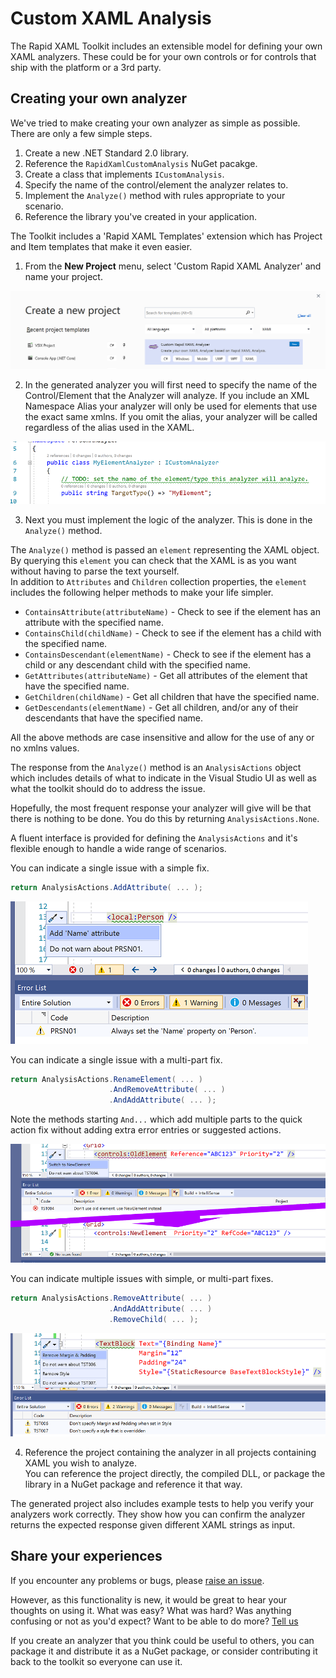 # Custom XAML Analysis

The Rapid XAML Toolkit includes an extensible model for defining your own XAML analyzers. These could be for your own controls or for controls that ship with the platform or a 3rd party.

## Creating your own analyzer

We've tried to make creating your own analyzer as simple as possible.  
There are only a few simple steps.

1. Create a new .NET Standard 2.0 library.
1. Reference the `RapidXamlCustomAnalysis` NuGet pacakge.
1. Create a class that implements `ICustomAnalysis`.
1. Specify the name of the control/element the analyzer relates to.
1. Implement the `Analyze()` method with rules appropriate to your scenario.
1. Reference the library you've created in your application.

The Toolkit includes a 'Rapid XAML Templates' extension which has Project and Item templates that make it even easier.

1. From the **New Project** menu, select 'Custom Rapid XAML Analyzer' and name your project.

![Analyzer option shown in New > Project dialog](./Assets/new-project-custom-analyzer.png)

2. In the generated analyzer you will first need to specify the name of the Control/Element that the Analyzer will analyze. If you include an XML Namespace Alias your analyzer will only be used for elements that use the exact same xmlns. If you omit the alias, your analyzer will be called regardless of the alias used in the XAML.

![Example of the TargetType property in the generated code](./Assets/specify-target-type.png)

3. Next you must implement the logic of the analyzer. This is done in the `Analyze()` method.

The `Analyze()` method is passed an `element` representing the XAML object. By querying this `element` you can check that the XAML is as you want without having to parse the text yourself.  
In addition to `Attributes` and `Children` collection properties, the `element` includes the following helper methods to make your life simpler.

- `ContainsAttribute(attributeName)` - Check to see if the element has an attribute with the specified name.
- `ContainsChild(childName)` - Check to see if the element has a child with the specified name.
- `ContainsDescendant(elementName)` - Check to see if the element has a child or any descendant child with the specified name.
- `GetAttributes(attributeName)` - Get all attributes of the element that have the specified name.
- `GetChildren(childName)` - Get all children that have the specified name.
- `GetDescendants(elementName)` - Get all children, and/or any of their descendants that have the specified name.

All the above methods are case insensitive and allow for the use of any or no xmlns values.

The response from the `Analyze()` method is an `AnalysisActions` object which includes details of what to indicate in the Visual Studio UI as well as what the toolkit should do to address the issue.

Hopefully, the most frequent response your analyzer will give will be that there is nothing to be done. You do this by returning `AnalysisActions.None`.

A fluent interface is provided for defining the `AnalysisActions` and it's flexible enough to handle a wide range of scenarios.

You can indicate a single issue with a simple fix.

```cs
return AnalysisActions.AddAttribute( ... );
```

![A simple fix in action](./Assets/custom-analyzer-single-fix.png)

You can indicate a single issue with a multi-part fix.

```cs
return AnalysisActions.RenameElement( ... )
                      .AndRemoveAttribute( ... )
                      .AndAddAttribute( ... );
```

Note the methods starting `And...` which add multiple parts to the quick action fix without adding extra error entries or suggested actions.

![A multi-part fix in action](./Assets/multi-part-fix.png)

You can indicate multiple issues with simple, or multi-part fixes.

```cs
return AnalysisActions.RemoveAttribute( ... )
                      .AndAddAttribute( ... )
                      .RemoveChild( ... );
```

![Multiple quick actions displayed in the editor](./Assets/multiple-quick-actions.png)

4. Reference the project containing the analyzer in all projects containing XAML you wish to analyze.  
You can reference the project directly, the compiled DLL, or package the library in a NuGet package and reference it that way.

The generated project also includes example tests to help you verify your analyzers work correctly. They show how you can confirm the analyzer returns the expected response given different XAML strings as input.

## Share your experiences

If you encounter any problems or bugs, please [raise an issue](https://github.com/mrlacey/Rapid-XAML-Toolkit/issues/new/choose).

However, as this functionality is new, it would be great to hear your thoughts on using it. What was easy? What was hard? Was anything confusing or not as you'd expect? Want to be able to do more? [Tell us](https://github.com/mrlacey/Rapid-XAML-Toolkit/issues/new/choose)

If you create an analyzer that you think could be useful to others, you can package it and distribute it as a NuGet package, or consider contributing it back to the toolkit so everyone can use it.
